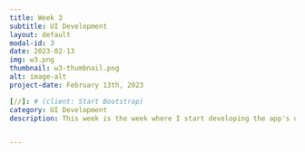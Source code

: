 ```yaml
---
title: Week 3
subtitle: UI Development
layout: default
modal-id: 3
date: 2023-02-13
img: w3.png
thumbnail: w3-thumbnail.png
alt: image-alt
project-date: February 13th, 2023

[//]: # (client: Start Bootstrap)
category: UI Development
description: This week is the week where I start developing the app's user interface, ensuring it is user-friendly and intuitive. I looked at the inspirations for my app UI on Dribbble. I put everything together (all of the designs that I like) into a Figma prototype and start to design my 3 main frames, which is the structure of my app (Design, AR camera, Profile). I also chose a color scheme and might not stick with it.


---
```

